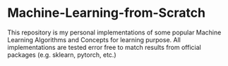 # Machine-Learning-from-Scratch
This repository is my personal implementations of some popular Machine Learning Algorithms and Concepts for learning purpose. All implementations are tested error free to match results from official packages (e.g. sklearn, pytorch, etc.)
